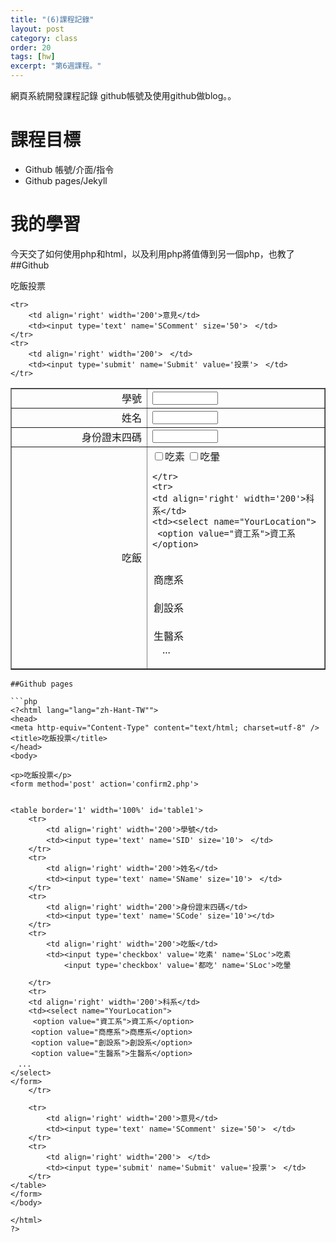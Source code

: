 ```yaml
---
title: "(6)課程記錄"
layout: post
category: class
order: 20
tags: [hw]
excerpt: "第6週課程。"
---
```

網頁系統開發課程記錄
github帳號及使用github做blog。。

# 課程目標
- Github 帳號/介面/指令
- Github pages/Jekyll

# 我的學習
今天交了如何使用php和html，以及利用php將值傳到另一個php，也教了
##Github




<html lang="lang="zh-Hant-TW"">
<head>
<meta http-equiv="Content-Type" content="text/html; charset=utf-8" />
<title>吃飯投票</title>
</head>
<body>

<p>吃飯投票</p>
<form method='post' action='confirm2.php'>


<table border='1' width='100%' id='table1'>
    <tr>
        <td align='right' width='200'>學號</td>
        <td><input type='text' name='SID' size='10'>　</td>
    </tr>
    <tr>
        <td align='right' width='200'>姓名</td>
        <td><input type='text' name='SName' size='10'>　</td>
    </tr>
    <tr>
        <td align='right' width='200'>身份證末四碼</td>
        <td><input type='text' name='SCode' size='10'></td>
    </tr>
    <tr>
        <td align='right' width='200'>吃飯</td>
        <td><input type='checkbox' value='吃素' name='SLoc'>吃素
            <input type='checkbox' value='都吃' name='SLoc'>吃暈
            
    </tr>
    <tr>
    <td align='right' width='200'>科系</td> 
    <td><select name="YourLocation">
     <option value="資工系">資工系</option>
　   <option value="商應系">商應系</option>
　   <option value="創設系">創設系</option>
　   <option value="生醫系">生醫系</option>
　...
</select>
</form>
    </tr>

    <tr>
        <td align='right' width='200'>意見</td>
        <td><input type='text' name='SComment' size='50'>　</td>
    </tr>
    <tr>
        <td align='right' width='200'>　</td>
        <td><input type='submit' name='Submit' value='投票'>　</td>
    </tr>
</table>
</form>
</body>

</html>

```
##Github pages

```php
<?<html lang="lang="zh-Hant-TW"">
<head>
<meta http-equiv="Content-Type" content="text/html; charset=utf-8" />
<title>吃飯投票</title>
</head>
<body>

<p>吃飯投票</p>
<form method='post' action='confirm2.php'>


<table border='1' width='100%' id='table1'>
    <tr>
        <td align='right' width='200'>學號</td>
        <td><input type='text' name='SID' size='10'>　</td>
    </tr>
    <tr>
        <td align='right' width='200'>姓名</td>
        <td><input type='text' name='SName' size='10'>　</td>
    </tr>
    <tr>
        <td align='right' width='200'>身份證末四碼</td>
        <td><input type='text' name='SCode' size='10'></td>
    </tr>
    <tr>
        <td align='right' width='200'>吃飯</td>
        <td><input type='checkbox' value='吃素' name='SLoc'>吃素
            <input type='checkbox' value='都吃' name='SLoc'>吃暈
            
    </tr>
    <tr>
    <td align='right' width='200'>科系</td> 
    <td><select name="YourLocation">
     <option value="資工系">資工系</option>
　   <option value="商應系">商應系</option>
　   <option value="創設系">創設系</option>
　   <option value="生醫系">生醫系</option>
　...
</select>
</form>
    </tr>

    <tr>
        <td align='right' width='200'>意見</td>
        <td><input type='text' name='SComment' size='50'>　</td>
    </tr>
    <tr>
        <td align='right' width='200'>　</td>
        <td><input type='submit' name='Submit' value='投票'>　</td>
    </tr>
</table>
</form>
</body>

</html>
?>
```


[1]: https://github.com/        "GitHub"
[2]: https://pages.github.com/  "GitHub Pages"
[3]: https://jekyllrb.com/      "Jekyll"
[4]: http://markdown.tw         "Markdown文件"
[5]: http://dillinger.io/       "Dillinger"








